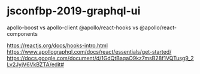 # jsconfbp-2019-graphql-ui

apollo-boost vs apollo-client
@apollo/react-hooks vs @apollo/react-components

https://reactjs.org/docs/hooks-intro.html
https://www.apollographql.com/docs/react/essentials/get-started/
https://docs.google.com/document/d/1GdQtBaqaO9kz7msB28f1VQTusg9_2Lv2JyjV6VkBZTA/edit#
